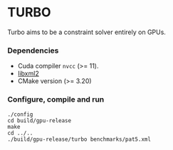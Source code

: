 # TURBO

Turbo aims to be a constraint solver entirely on GPUs.

### Dependencies

* Cuda compiler `nvcc` (>= 11).
* [libxml2](http://xmlsoft.org/)
* CMake version (>= 3.20)

### Configure, compile and run

```
./config
cd build/gpu-release
make
cd ../..
./build/gpu-release/turbo benchmarks/pat5.xml
```
